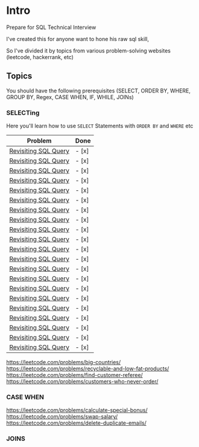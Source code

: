 # Intro

Prepare for SQL Technical Interview

I've created this for anyone want to hone his raw sql skill,

So I've divided it by topics from various problem-solving websites (leetcode, hackerrank, etc)

## Topics

You should have the following prerequisites
(SELECT, ORDER BY, WHERE, GROUP BY, Regex, CASE WHEN, IF, WHILE, JOINs)

### SELECTing

Here you'll learn how to use `SELECT` Statements with `ORDER BY` and `WHERE` etc

<table>
  <thead>
    <tr>
      <th>Problem</th>
      <th>Done</th>
    </tr>
  </thead>
  <tbody>
    <tr>
      <td>
        <a href="https://www.hackerrank.com/challenges/revising-the-select-query?isFullScreen=true">Revisiting SQL Query</a>
      </td>
      <td>
          - [x]
      </td>
     </tr>
     <tr>
      <td>
        <a href="https://www.hackerrank.com/challenges/revising-the-select-query-2?isFullScreen=true">Revisiting SQL Query</a>
      </td>
      <td>
          - [x]
      </td>
     </tr>
    <tr>
      <td>
        <a href="https://www.hackerrank.com/challenges/select-all-sql?isFullScreen=true">Revisiting SQL Query</a>
      </td>
      <td>
          - [x]
      </td>
     </tr>
     <tr>
      <td>
        <a href="https://www.hackerrank.com/challenges/select-by-id?isFullScreen=true">Revisiting SQL Query</a>
      </td>
      <td>
          - [x]
      </td>
     </tr>
    <tr>
      <td>
        <a href="https://www.hackerrank.com/challenges/select-by-id?isFullScreen=true">Revisiting SQL Query</a>
      </td>
      <td>
          - [x]
      </td>
     </tr>
     <tr>
      <td>
        <a href="https://www.hackerrank.com/challenges/japanese-cities-attributes?isFullScreen=true">Revisiting SQL Query</a>
      </td>
      <td>
          - [x]
      </td>
     </tr>
    <tr>
      <td>
        <a href="https://www.hackerrank.com/challenges/japanese-cities-name?isFullScreen=true">Revisiting SQL Query</a>
      </td>
      <td>
          - [x]
      </td>
     </tr>
     <tr>
      <td>
        <a href="https://www.hackerrank.com/challenges/weather-observation-station-1?isFullScreen=true">Revisiting SQL Query</a>
      </td>
      <td>
          - [x]
      </td>
     </tr>
    <tr>
      <td>
        <a href="https://www.hackerrank.com/challenges/weather-observation-station-2?isFullScreen=true">Revisiting SQL Query</a>
      </td>
      <td>
          - [x]
      </td>
     </tr>
     <tr>
      <td>
        <a href="https://www.hackerrank.com/challenges/weather-observation-station-3?isFullScreen=true">Revisiting SQL Query</a>
      </td>
      <td>
          - [x]
      </td>
     </tr>
    <tr>
      <td>
        <a href="https://www.hackerrank.com/challenges/weather-observation-station-4?isFullScreen=true">Revisiting SQL Query</a>
      </td>
      <td>
          - [x]
      </td>
     </tr>
     <tr>
      <td>
        <a href="https://www.hackerrank.com/challenges/weather-observation-station-5?isFullScreen=true">Revisiting SQL Query</a>
      </td>
      <td>
          - [x]
      </td>
     </tr>
    <tr>
      <td>
        <a href="https://www.hackerrank.com/challenges/weather-observation-station-6?isFullScreen=true">Revisiting SQL Query</a>
      </td>
      <td>
          - [x]
      </td>
     </tr>
     <tr>
      <td>
        <a href="https://www.hackerrank.com/challenges/weather-observation-station-7?isFullScreen=true">Revisiting SQL Query</a>
      </td>
      <td>
          - [x]
      </td>
     </tr>
    <tr>
      <td>
        <a href="https://www.hackerrank.com/challenges/weather-observation-station-8?isFullScreen=true">Revisiting SQL Query</a>
      </td>
      <td>
          - [x]
      </td>
     </tr>
     <tr>
      <td>
        <a href="https://www.hackerrank.com/challenges/weather-observation-station-9?isFullScreen=true">Revisiting SQL Query</a>
      </td>
      <td>
          - [x]
      </td>
     </tr>
    <tr>
      <td>
        <a href="https://www.hackerrank.com/challenges/weather-observation-station-9?isFullScreen=true">Revisiting SQL Query</a>
      </td>
      <td>
          - [x]
      </td>
     </tr>
    <tr>
      <td>
        <a href="https://www.hackerrank.com/challenges/weather-observation-station-9?isFullScreen=true">Revisiting SQL Query</a>
      </td>
      <td>
          - [x]
      </td>
     </tr>
    <tr>
      <td>
        <a href="https://www.hackerrank.com/challenges/weather-observation-station-9?isFullScreen=true">Revisiting SQL Query</a>
      </td>
      <td>
          - [x]
      </td>
     </tr>
    <tr>
      <td>
        <a href="https://www.hackerrank.com/challenges/weather-observation-station-9?isFullScreen=true">Revisiting SQL Query</a>
      </td>
      <td>
          - [x]
      </td>
     </tr>
    <tr>
      <td>
        <a href="https://www.hackerrank.com/challenges/weather-observation-station-9?isFullScreen=true">Revisiting SQL Query</a>
      </td>
      <td>
          - [x]
      </td>
     </tr>
  </tbody>
  
 </table>

<https://leetcode.com/problems/big-countries/>
<https://leetcode.com/problems/recyclable-and-low-fat-products/>
<https://leetcode.com/problems/find-customer-referee/>
<https://leetcode.com/problems/customers-who-never-order/>

### CASE WHEN

<https://leetcode.com/problems/calculate-special-bonus/>
<https://leetcode.com/problems/swap-salary/>
<https://leetcode.com/problems/delete-duplicate-emails/>

### JOINS
